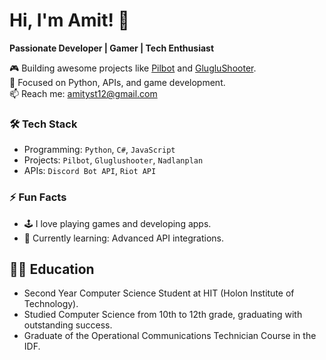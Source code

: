 # Hi, I'm Amit! 👋  
**Passionate Developer | Gamer | Tech Enthusiast**  

🎮 Building awesome projects like [Pilbot](#) and [GlugluShooter](#).  
🌟 Focused on Python, APIs, and game development.  
📫 Reach me: amityst12@gmail.com  

### 🛠️ Tech Stack
- Programming: `Python`, `C#`, `JavaScript`
- Projects: `Pilbot`, `Gluglushooter`, `Nadlanplan`
- APIs: `Discord Bot API`, `Riot API`

### ⚡ Fun Facts
- 🕹️ I love playing games and developing apps.  
- 🌱 Currently learning: Advanced API integrations.


## 👨‍🏫 Education
- Second Year Computer Science Student at HIT (Holon Institute of Technology).
- Studied Computer Science from 10th to 12th grade, graduating with outstanding success.
- Graduate of the Operational Communications Technician Course in the IDF.
